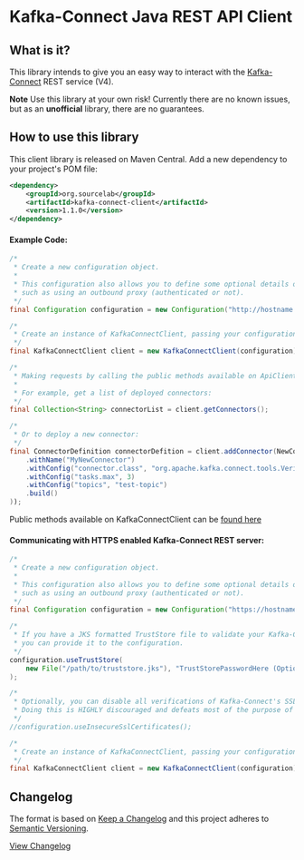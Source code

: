 # Kafka-Connect Java REST API Client

## What is it? 

This library intends to give you an easy way to interact with the [Kafka-Connect](https://docs.confluent.io/current/connect/restapi.html) REST service (V4). 

**Note** Use this library at your own risk!  Currently there are no known issues, but as an **unofficial** library,
 there are no guarantees.  

## How to use this library

This client library is released on Maven Central.  Add a new dependency to your project's POM file:

```xml
<dependency>
    <groupId>org.sourcelab</groupId>
    <artifactId>kafka-connect-client</artifactId>
    <version>1.1.0</version>
</dependency>
```


#### Example Code:
```java
/*
 * Create a new configuration object.
 *
 * This configuration also allows you to define some optional details on your connection,
 * such as using an outbound proxy (authenticated or not).
 */
final Configuration configuration = new Configuration("http://hostname.for.kafka-connect.service.com:8083");

/*
 * Create an instance of KafkaConnectClient, passing your configuration.
 */
final KafkaConnectClient client = new KafkaConnectClient(configuration);

/*
 * Making requests by calling the public methods available on ApiClient.
 * 
 * For example, get a list of deployed connectors:
 */
final Collection<String> connectorList = client.getConnectors();

/*
 * Or to deploy a new connector:
 */
final ConnectorDefinition connectorDefition = client.addConnector(NewConnectorDefinition.newBuilder()
    .withName("MyNewConnector")
    .withConfig("connector.class", "org.apache.kafka.connect.tools.VerifiableSourceConnector")
    .withConfig("tasks.max", 3)
    .withConfig("topics", "test-topic")
    .build()
));
```

Public methods available on KafkaConnectClient can be [found here](src/main/java/org/sourcelab/kafka/connect/apiclient/KafkaConnectClient.java#L62)


#### Communicating with HTTPS enabled Kafka-Connect REST server:
```java
/*
 * Create a new configuration object.
 *
 * This configuration also allows you to define some optional details on your connection,
 * such as using an outbound proxy (authenticated or not).
 */
final Configuration configuration = new Configuration("https://hostname.for.kafka-connect.service.com:8083");

/*
 * If you have a JKS formatted TrustStore file to validate your Kafka-Connect host's certificate with, 
 * you can provide it to the configuration.
 */
configuration.useTrustStore(
    new File("/path/to/truststore.jks"), "TrustStorePasswordHere (Optional)"
);

/*
 * Optionally, you can disable all verifications of Kafka-Connect's SSL certificates.
 * Doing this is HIGHLY discouraged and defeats most of the purpose of using SSL in the first place.
 */
//configuration.useInsecureSslCertificates();

/*
 * Create an instance of KafkaConnectClient, passing your configuration.
 */
final KafkaConnectClient client = new KafkaConnectClient(configuration);

```

## Changelog

The format is based on [Keep a Changelog](http://keepachangelog.com/)
and this project adheres to [Semantic Versioning](http://semver.org/).

[View Changelog](CHANGELOG.md)



